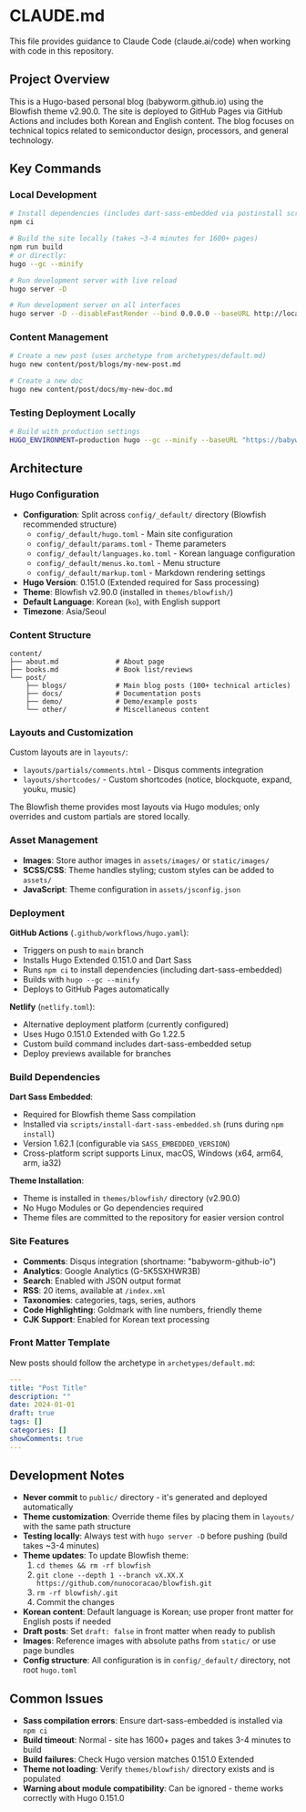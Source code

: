 # CLAUDE.md

This file provides guidance to Claude Code (claude.ai/code) when working with code in this repository.

## Project Overview

This is a Hugo-based personal blog (babyworm.github.io) using the Blowfish theme v2.90.0. The site is deployed to GitHub Pages via GitHub Actions and includes both Korean and English content. The blog focuses on technical topics related to semiconductor design, processors, and general technology.

## Key Commands

### Local Development
```bash
# Install dependencies (includes dart-sass-embedded via postinstall script)
npm ci

# Build the site locally (takes ~3-4 minutes for 1600+ pages)
npm run build
# or directly:
hugo --gc --minify

# Run development server with live reload
hugo server -D

# Run development server on all interfaces
hugo server -D --disableFastRender --bind 0.0.0.0 --baseURL http://localhost:1313
```

### Content Management
```bash
# Create a new post (uses archetype from archetypes/default.md)
hugo new content/post/blogs/my-new-post.md

# Create a new doc
hugo new content/post/docs/my-new-doc.md
```

### Testing Deployment Locally
```bash
# Build with production settings
HUGO_ENVIRONMENT=production hugo --gc --minify --baseURL "https://babyworm.github.io/"
```

## Architecture

### Hugo Configuration
- **Configuration**: Split across `config/_default/` directory (Blowfish recommended structure)
  - `config/_default/hugo.toml` - Main site configuration
  - `config/_default/params.toml` - Theme parameters
  - `config/_default/languages.ko.toml` - Korean language configuration
  - `config/_default/menus.ko.toml` - Menu structure
  - `config/_default/markup.toml` - Markdown rendering settings
- **Hugo Version**: 0.151.0 (Extended required for Sass processing)
- **Theme**: Blowfish v2.90.0 (installed in `themes/blowfish/`)
- **Default Language**: Korean (`ko`), with English support
- **Timezone**: Asia/Seoul

### Content Structure
```
content/
├── about.md              # About page
├── books.md              # Book list/reviews
└── post/
    ├── blogs/            # Main blog posts (100+ technical articles)
    ├── docs/             # Documentation posts
    ├── demo/             # Demo/example posts
    └── other/            # Miscellaneous content
```

### Layouts and Customization
Custom layouts are in `layouts/`:
- `layouts/partials/comments.html` - Disqus comments integration
- `layouts/shortcodes/` - Custom shortcodes (notice, blockquote, expand, youku, music)

The Blowfish theme provides most layouts via Hugo modules; only overrides and custom partials are stored locally.

### Asset Management
- **Images**: Store author images in `assets/images/` or `static/images/`
- **SCSS/CSS**: Theme handles styling; custom styles can be added to `assets/`
- **JavaScript**: Theme configuration in `assets/jsconfig.json`

### Deployment

**GitHub Actions** (`.github/workflows/hugo.yaml`):
- Triggers on push to `main` branch
- Installs Hugo Extended 0.151.0 and Dart Sass
- Runs `npm ci` to install dependencies (including dart-sass-embedded)
- Builds with `hugo --gc --minify`
- Deploys to GitHub Pages automatically

**Netlify** (`netlify.toml`):
- Alternative deployment platform (currently configured)
- Uses Hugo 0.151.0 Extended with Go 1.22.5
- Custom build command includes dart-sass-embedded setup
- Deploy previews available for branches

### Build Dependencies

**Dart Sass Embedded**:
- Required for Blowfish theme Sass compilation
- Installed via `scripts/install-dart-sass-embedded.sh` (runs during `npm install`)
- Version 1.62.1 (configurable via `SASS_EMBEDDED_VERSION`)
- Cross-platform script supports Linux, macOS, Windows (x64, arm64, arm, ia32)

**Theme Installation**:
- Theme is installed in `themes/blowfish/` directory (v2.90.0)
- No Hugo Modules or Go dependencies required
- Theme files are committed to the repository for easier version control

### Site Features
- **Comments**: Disqus integration (shortname: "babyworm-github-io")
- **Analytics**: Google Analytics (G-5K5SXHWR3B)
- **Search**: Enabled with JSON output format
- **RSS**: 20 items, available at `/index.xml`
- **Taxonomies**: categories, tags, series, authors
- **Code Highlighting**: Goldmark with line numbers, friendly theme
- **CJK Support**: Enabled for Korean text processing

### Front Matter Template
New posts should follow the archetype in `archetypes/default.md`:
```yaml
---
title: "Post Title"
description: ""
date: 2024-01-01
draft: true
tags: []
categories: []
showComments: true
---
```

## Development Notes

- **Never commit** to `public/` directory - it's generated and deployed automatically
- **Theme customization**: Override theme files by placing them in `layouts/` with the same path structure
- **Testing locally**: Always test with `hugo server -D` before pushing (build takes ~3-4 minutes)
- **Theme updates**: To update Blowfish theme:
  1. `cd themes && rm -rf blowfish`
  2. `git clone --depth 1 --branch vX.XX.X https://github.com/nunocoracao/blowfish.git`
  3. `rm -rf blowfish/.git`
  4. Commit the changes
- **Korean content**: Default language is Korean; use proper front matter for English posts if needed
- **Draft posts**: Set `draft: false` in front matter when ready to publish
- **Images**: Reference images with absolute paths from `static/` or use page bundles
- **Config structure**: All configuration is in `config/_default/` directory, not root `hugo.toml`

## Common Issues

- **Sass compilation errors**: Ensure dart-sass-embedded is installed via `npm ci`
- **Build timeout**: Normal - site has 1600+ pages and takes 3-4 minutes to build
- **Build failures**: Check Hugo version matches 0.151.0 Extended
- **Theme not loading**: Verify `themes/blowfish/` directory exists and is populated
- **Warning about module compatibility**: Can be ignored - theme works correctly with Hugo 0.151.0
